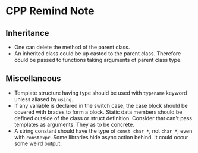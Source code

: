 # CPP Remind Note

## Inheritance
- One can delete the method of the parent class.
- An inherited class could be up casted to the parent class. Therefore could be passed to functions taking arguments of parent class type.

## Miscellaneous 
- Template structure having type should be used with `typename` keyword unless aliased by `using`.
- If any variable is declared in the switch case, the case block should be covered with braces to form a block.
Static data members should be defined outside of the class or struct definition.
Consider that can't pass templates as arguments. They as to be concrete.
- A string constant should have the type of `const char *`, not `char *`, even with `constexpr`.
Some libraries hide async action behind. It could occur some weird output. 